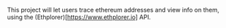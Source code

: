 This project will let users trace ethereum addresses and view info on them, using the (Ethplorer)[https://www.ethplorer.io] API.
